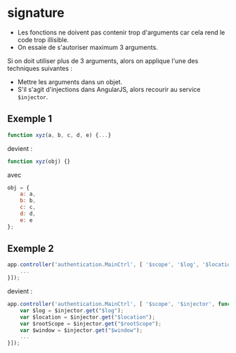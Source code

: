 ﻿signature
=========

- Les fonctions ne doivent pas contenir trop d'arguments car cela rend le code trop illisible.
- On essaie de s'autoriser maximum 3 arguments.

Si on doit utiliser plus de 3 arguments, alors on applique l'une des techniques suivantes :

- Mettre les arguments dans un objet.
- S'il s'agit d'injections dans AngularJS, alors recourir au service ```$injector```.

Exemple 1
---------

```javascript
function xyz(a, b, c, d, e) {...}
```
devient :
```javascript
function xyz(obj) {}
```
avec
```javascript
obj = {
	a: a,
	b: b,
	c: c,
	d: d,
	e: e
};
```

Exemple 2
---------
```javascript
app.controller('authentication.MainCtrl', [ '$scope', '$log', '$location', '$rootScope', '$window', function($scope, $log, $location, $rootScope, $window) {
	...
}]);
```
devient :
```javascript
app.controller('authentication.MainCtrl', [ '$scope', '$injector', function($scope, $injector) {
	var $log = $injector.get("$log");
	var $location = $injector.get("$location");
	var $rootScope = $injector.get("$rootScope");
	var $window = $injector.get("$window");
	...
}]);
```
